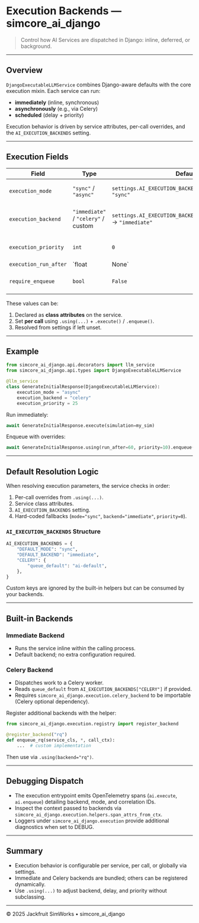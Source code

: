 # Execution Backends — simcore_ai_django

> Control how AI Services are dispatched in Django: inline, deferred, or background.

---

## Overview

`DjangoExecutableLLMService` combines Django-aware defaults with the core execution mixin. Each service can run:

- **immediately** (inline, synchronous)
- **asynchronously** (e.g., via Celery)
- **scheduled** (delay + priority)

Execution behavior is driven by service attributes, per-call overrides, and the `AI_EXECUTION_BACKENDS` setting.

---

## Execution Fields

| Field | Type | Default | Description |
|-------|------|---------|-------------|
| `execution_mode` | `"sync"` / `"async"` | `settings.AI_EXECUTION_BACKENDS["DEFAULT_MODE"]` → `"sync"` | Whether to run immediately or enqueue. |
| `execution_backend` | `"immediate"` / `"celery"` / custom | `settings.AI_EXECUTION_BACKENDS["DEFAULT_BACKEND"]` → `"immediate"` | Backend implementation used for dispatch. |
| `execution_priority` | `int` | `0` | Relative priority (-100 .. 100). |
| `execution_run_after` | `float | None` | `None` | Seconds to delay execution. |
| `require_enqueue` | `bool` | `False` | Force async even if mode is `"sync"`. |

These values can be:
1. Declared as **class attributes** on the service.
2. Set **per call** using `.using(...)` + `.execute()` / `.enqueue()`.
3. Resolved from settings if left unset.

---

## Example

```python
from simcore_ai_django.api.decorators import llm_service
from simcore_ai_django.api.types import DjangoExecutableLLMService

@llm_service
class GenerateInitialResponse(DjangoExecutableLLMService):
    execution_mode = "async"
    execution_backend = "celery"
    execution_priority = 25
```

Run immediately:

```python
await GenerateInitialResponse.execute(simulation=my_sim)
```

Enqueue with overrides:

```python
await GenerateInitialResponse.using(run_after=60, priority=10).enqueue(simulation=my_sim)
```

---

## Default Resolution Logic

When resolving execution parameters, the service checks in order:

1. Per-call overrides from `.using(...)`.
2. Service class attributes.
3. `AI_EXECUTION_BACKENDS` setting.
4. Hard-coded fallbacks (`mode="sync"`, `backend="immediate"`, `priority=0`).

### `AI_EXECUTION_BACKENDS` Structure

```python
AI_EXECUTION_BACKENDS = {
    "DEFAULT_MODE": "sync",
    "DEFAULT_BACKEND": "immediate",
    "CELERY": {
        "queue_default": "ai-default",
    },
}
```

Custom keys are ignored by the built-in helpers but can be consumed by your backends.

---

## Built-in Backends

### Immediate Backend

- Runs the service inline within the calling process.
- Default backend; no extra configuration required.

### Celery Backend

- Dispatches work to a Celery worker.
- Reads `queue_default` from `AI_EXECUTION_BACKENDS["CELERY"]` if provided.
- Requires `simcore_ai_django.execution.celery_backend` to be importable (Celery optional dependency).

Register additional backends with the helper:

```python
from simcore_ai_django.execution.registry import register_backend

@register_backend("rq")
def enqueue_rq(service_cls, *, call_ctx):
    ...  # custom implementation
```

Then use via `.using(backend="rq")`.

---

## Debugging Dispatch

- The execution entrypoint emits OpenTelemetry spans (`ai.execute`, `ai.enqueue`) detailing backend, mode, and correlation IDs.
- Inspect the context passed to backends via `simcore_ai_django.execution.helpers.span_attrs_from_ctx`.
- Loggers under `simcore_ai_django.execution` provide additional diagnostics when set to DEBUG.

---

## Summary

- Execution behavior is configurable per service, per call, or globally via settings.
- Immediate and Celery backends are bundled; others can be registered dynamically.
- Use `.using(...)` to adjust backend, delay, and priority without subclassing.

---

© 2025 Jackfruit SimWorks • simcore_ai_django
